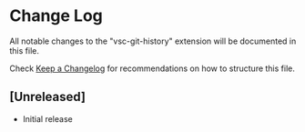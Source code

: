 # Change Log

All notable changes to the "vsc-git-history" extension will be documented in this file.

Check [Keep a Changelog](http://keepachangelog.com/) for recommendations on how to structure this file.

## [Unreleased]

- Initial release